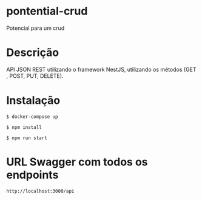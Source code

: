 # pontential-crud
Potencial para um crud

# Descrição
API JSON REST utilizando o framework NestJS, utilizando os métodos (​GET​, ​POST​, ​PUT​, DELETE​).

# Instalação
```
$ docker-compose up
```
```
$ npm install
```
```
$ npm run start
```

# URL Swagger com todos os endpoints
```
http://localhost:3000/api
```